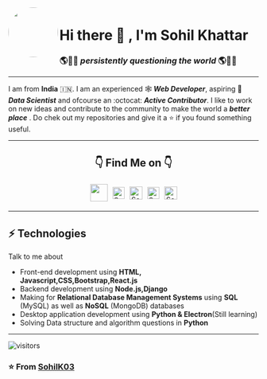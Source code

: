 <img align=left style='border-radius:100%' height=100 src='https://user-images.githubusercontent.com/56331870/87241969-0e022d80-c446-11ea-9e76-0c5f417259d4.png'>

# Hi there 👋 , I'm **Sohil Khattar**

### 🌎🙋‍♂️ _persistently questioning the world_ 🌎🙋‍♂️

---



<div>
 

I am from **India** :india:. I am an experienced 🕸 ***Web Developer***, aspiring 🔬 ***Data Scientist*** and ofcourse an :octocat: ***Active Contributor***.
I like to work on new ideas and contribute to the community to make the world a ***better place*** .
Do chek out my repositories and give it a ⭐ if you found something useful.

</div>

---
<center> 

<div align="center"> 

 ## 👇 Find Me on 👇

</center>
<div align='center' style='display:flex;align-items:center;justify-content:center'>
  <a href='https://sohilkhattar.herokuapp.com/'><img align=center style='margin:5px' width="35px"  src='https://user-images.githubusercontent.com/56331870/87245069-f33cb280-c45f-11ea-8127-e3a1e5b2b314.png'></a>     <a href="https://www.linkedin.com/in/sohil-khattar-444663113/">
    <img align="center" alt="Sohil Khattar | Linkedin" style='margin:5px' width="24px"  src="https://user-images.githubusercontent.com/56331870/87244912-8bd23300-c45e-11ea-872b-4cf61181b832.png" />
  </a><a href="https://twitter.com/KhattarSohil">
    <img align="center" alt="Sohil Khattar | Twitter" style='margin:5px' width="26px" src="https://user-images.githubusercontent.com/56331870/87244929-a9070180-c45e-11ea-9946-c238b39a36f5.png" />
  </a><a href="https://www.instagram.com/sohilkhattar/">
    <img align="center" style='margin:5px' alt="Sohil Khattar | Instagram" width="24px" src="https://user-images.githubusercontent.com/56331870/87244896-6513fc80-c45e-11ea-9563-9a47d7fc5bc5.png" />
  </a><a href="mailto:sohilkhattar123@gmail.com">
    <img align="left" style='margin:5px' alt="Sohil Khattar | Gmail" width="26px" src="https://user-images.githubusercontent.com/56331870/87244939-c4720c80-c45e-11ea-9ec3-f64c22290562.png" />
  </a>
</div>

---

## ⚡ Technologies

Talk to me about
- Front-end development using **HTML, Javascript,CSS,Bootstrap,React.js**
- Backend development using **Node.js,Django**
- Making for **Relational Database Management Systems** using **SQL** (MySQL) as well as **NoSQL** (MongoDB) databases
- Desktop application development using **Python & Electron**(Still learning)
- Solving Data structure and algorithm questions in **Python**

---
![visitors](https://visitor-badge.glitch.me/badge?page_id=SohilK03.SohilK03)

<h3>

⭐️ From [SohilK03](https://github.com/SohilK03)

</h3>

